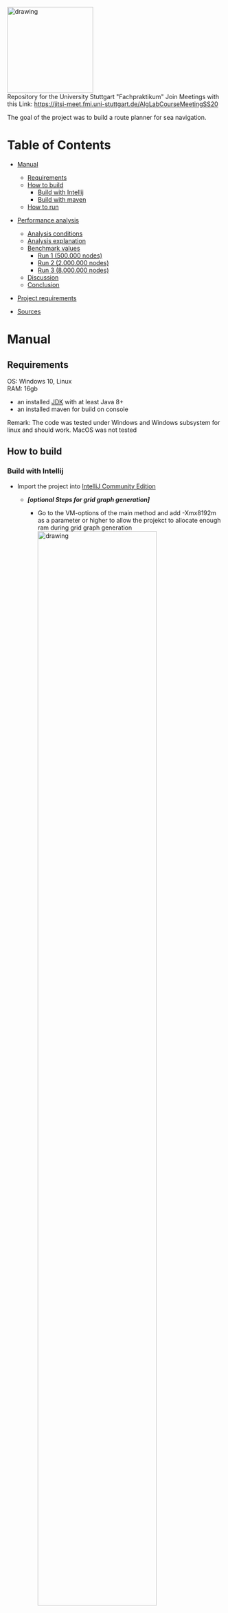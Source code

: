 
<img src="./Frontend/Logo.png" alt="drawing" width="200"> <br/>
Repository for the University Stuttgart "Fachpraktikum"
Join Meetings with this Link: https://jitsi-meet.fmi.uni-stuttgart.de/AlgLabCourseMeetingSS20

The goal of the project was to build a route planner for sea navigation. 

# Table of Contents
- [Manual](#Manual)
    - [Requirements](#Requirements)
    - [How to build](#How-to-build)
        - [Build with Intellij](#Build-with-Intellij)
        - [Build with maven](#Build-with-maven)
    - [How to run](#How-to-run)
- [Performance analysis](#Performance-analysis)
    - [Analysis conditions](#Analysis-conditions)
    - [Analysis explanation](#Analysis-explanation)
    - [Benchmark values](#Benchmark-values)
        - [Run 1 (500.000 nodes)](#Run-1)
        - [Run 2 (2.000.000 nodes)](#Run-2)
        - [Run 3 (8.000.000 nodes)](#Run-3)
    - [Discussion](#Discussion)
    - [Conclusion](#Conclusion)

- [Project requirements](#Project-requirements)

- [Sources](#Sources)
# Manual
## Requirements
OS: Windows 10, Linux<br/>
RAM: 16gb <br/>
- an installed [JDK](https://www.oracle.com/de/java/technologies/javase/javase-jdk8-downloads.html) with at least Java 8+
- an installed maven for build on console

Remark: The code was tested under Windows and Windows subsystem for linux and should work. MacOS was not tested

## How to build

### Build with Intellij
- Import the project into [IntelliJ Community Edition](https://www.jetbrains.com/de-de/idea/download/#section=windows)
  - ***[optional Steps for grid graph generation]***
    - Go to the VM-options of the main method and add -Xmx8192m as a parameter or higher to allow the projekct to allocate enough ram during grid graph generation
        <img src="./BenchmarkData/TutorialPictures/editConfigurations.PNG" alt="drawing" width=80%>
    <br/>
        <img src="./BenchmarkData/TutorialPictures/vmParameter.PNG" alt="drawing" width=100%>
    <br/> 

    - Store the PBF-files in the ***./OSMMapData*** folder
        - ***all files need to end on ".pbf"*** to be detected by the filereader in the backend 
- Build and run the Main method in the ***Main.java*** file

### Build with maven
- run ```mvn clean install``` in the project directory
    - this should build the whole project and create a jar file in the project directory

## How to run
- Simply start the ```.bat``` file on Windows or execute the ```.sh``` on Linux

- There are three modes available:
    - [0] Generate new grid graph and start webserver
        - can be used to generate a new grid graph
        - follow the dialog to generate a new grid graph and start a webserver
    - [1] use pre generated one and start webserver
        - starts the webserver instantly using a pre generated grid graph
        - simply select the cache file to load, the first number of the filename represents the node count
            - 3 Files are available
                - 500k nodes
                - 2m nodes
                - 8m nodes
    - [2] start benchmarking mode: 
        - the tool that was used to generate the performance measurements
- Wait until the Frontend is booted up (takes a second with pre generated gridgraph)
- Open the ```NauticNavigation.html``` located in **/Fronted** in your Browser
    
    <img src="./BenchmarkData/TutorialPictures/Frontend.PNG" width = 50%> 

- Start- and endnode can be either set by
    - interactively by clicking on the map
        - nodes are set alternately on the map
        - the node to set can be switched manually by hitting the set button
    - manually by providing a latitude and longitude in the fields and confirming the coordinate by pressing the check button
- if both coordinates are set and confirmed the Calculate route button unlocks
- during route calculation the check buttons as well as the calculate buttons stay inactive

<br/>
    
# Performance analysis
The protocols of the Benchmarks are located in the ***./BenchmarkData*** Folder.
The size equals the Grid graph node count that was used.

<span style="color:red">Time measurements in the tables are always provided in seconds!</span>

### Analysis conditions
- All Benchmarks got performed by the Benchmark class in the projekt.
- A Laptop with power supply plugged in was used
    - RAM: 16 gb ddr4
    - CPU: i5 6200U @2.4 ghz
    - OS: Windows 10
    - using JRE 8

### Analysis explanation
 - ***Time speedup***: average astar time/avg. dijkstra time
 - ***Nodes used less***: average astar Nodes / avg. dijkstra nodes
 - ***t dijkstra avg.***: average time per dijkstra calculation
 - ***t astar avg.***: average time per astar calculation
 - ***total dijkstra***: total amout of nodes that have been pulled out of heap for all dijkstra runs
 - ***total astar***: total amout of nodes that have been pulled out of heap for all astar runs
 - ***Average all*** All runs are considered
 - ***Average found*** Only runs where a route was found are used for analysis (this is mainly used because a star cant perform any better if no route can be found)


The performance analysis is split into three parts using different grid graph resolutions. Every part shows the overall average of the **dijkstra** and **astar** calculations as well as the parameters for the **best**, **worst** and **median** case with a picture of the route that has been calculated.

<br/>

## Benchmark values
Consider the **.csv** files to access the raw data aquired

---

### Run 1
**(1000 runs, 500.000 grid graph nodes)**<br/>
source (1000runs,grid_size=500000,date=18.09;19.01.csv)
| Analysis      |              |                  |   |                 |              |                 |              |                  |               |
|---------------|--------------|------------------|---|-----------------|--------------|-----------------|--------------|------------------|---------------|
|               | Time speedup |  Nodes used less |   | t dijkstra avg. | t astar avg. |  total dijkstra |  total astar |  dijkstra routes |  astar routes |
| Average all   | 2.73616507   | 0.17531607       |   | 0.53736895      | 0.19639493   | 2557982         | 448455       | 1000             | 1000          |
|               |              |                  |   |                 |              |                 |              |                  |               |
| Average found | 2.82310778   | 0.16944788       |   | 0.54061034      | 0.19149476   | 2573363         | 436050       | 987              | 987           |
 
<br/>

### Best Case A star (in terms of node pulls)

| start lat |  start   long |  dest   lat |  dest   long |  dijkstra time |  astar   time |  dijsktra node pulls |   astar   node pulls |  dijkstra found |  astar   found |  index |
|-----------|---------------|-------------|--------------|----------------|---------------|----------------------|----------------------|-----------------|----------------|--------|
| 5.22      | -21.42        | 41.22       | -21.42       | 0.5342578      | 0.0011721     | 2573363              | 101                  | true            | true           | 671    |

<img src="./BenchmarkData/BenchmarkPictures/500k_best_case.png" alt="drawing" width=80%>
 <br/>

<br/>

### Worst case A star (in terms of node pulls)

| start lat |  start   long |  dest   lat |  dest   long |  dijkstra time |  astar   time |  dijsktra node pulls |   astar   node pulls |  dijkstra found |  astar   found |  index |
|-----------|---------------|-------------|--------------|----------------|---------------|----------------------|----------------------|-----------------|----------------|--------|
| -59.58    | -153.9        | 75.78       | 42.66        | 0.5364174      | 1.2640244     | 2573363              | 2195931              | true            | true           | 780    |

<img src="./BenchmarkData/BenchmarkPictures/500k_worst_case.png" alt="drawing" width=80%>
 <br/>


<br/>

### Median of A star (in terms of node pulls)

| start lat |  start   long |  dest   lat |  dest   long |  dijkstra time |  astar   time |  dijsktra node pulls |   astar   node pulls |  dijkstra found |  astar   found |  index |
|-----------|---------------|-------------|--------------|----------------|---------------|----------------------|----------------------|-----------------|----------------|--------|
| -5.22     | 173.7         | -40.86      | 78.66        | 0.5276572      | 0.1196866     | 2573363              | 295116               | true            | true           | 722    |

<img src="./BenchmarkData/BenchmarkPictures/500k_median_case.png" alt="drawing" width=80%>
 <br/>

---

<br/>

### Run 2
**(1000 runs, 2.000.000 grid graph nodes)**<br/>
source (1000runs,grid_size=2000000,date=18.09;19.57.csv)

| Analysis      |              |                  |   |                 |              |                 |              |                  |               |
|---------------|--------------|------------------|---|-----------------|--------------|-----------------|--------------|------------------|---------------|
|               | Time speedup |  Nodes used less |   | t dijkstra avg. | t astar avg. |  total dijkstra |  total astar |  dijkstra routes |  astar routes |
| Average all   | 3.0265237    | 0.16416927       |   | 2.40409423      | 0.79434178   | 10400828        | 1707496      | 1000             | 1000          |
|               |              |                  |   |                 |              |                 |              |                  |               |
| Average found | 3.04224758   | 0.16333008       |   | 2.41134051      | 0.7926181    | 10432125        | 1703879      | 996              | 996           |

<br/>

### Best Case A star (in terms of node pulls)

| start lat |  start   long |  dest   lat |  dest   long |  dijkstra time |  astar   time |  dijsktra node pulls |   astar   node pulls |  dijkstra found |  astar   found |  index |
|-----------|---------------|-------------|--------------|----------------|---------------|----------------------|----------------------|-----------------|----------------|--------|
| 23.31     | -62.37        | 32.49       | -62.73       | 2.4018132      | 0.0154737     | 10432125             | 54                   | true            | true           | 775    |

<img src="./BenchmarkData/BenchmarkPictures/2m_best_case.png" alt="drawing" width=80%>
 <br/>

<br/>

### Worst case A star (in terms of node pulls)

| start lat |  start   long |  dest   lat |  dest   long |  dijkstra time |  astar   time |  dijsktra node pulls |   astar   node pulls |  dijkstra found |  astar   found |  index |
|-----------|---------------|-------------|--------------|----------------|---------------|----------------------|----------------------|-----------------|----------------|--------|
| -61.65    | 146.25        | 25.29       | -96.75       | 2.3890516      | 3.9453193     | 10432125             | 8752452              | true            | true           | 935    |

<img src="./BenchmarkData/BenchmarkPictures/2m_worst_case.png" alt="drawing" width=80%>
 <br/>

<br/>

### Median of A star (in terms of node pulls)

| start lat |  start   long |  dest   lat |  dest   long |  dijkstra time |  astar   time |  dijsktra node pulls |   astar   node pulls |  dijkstra found |  astar   found |  index |
|-----------|---------------|-------------|--------------|----------------|---------------|----------------------|----------------------|-----------------|----------------|--------|
| -51.93    | 101.97        | -62.91      | 1.71         | 2.4009995      | 0.4972607     | 10432125             | 1199228              | true            | true           | 9      |

<img src="./BenchmarkData/BenchmarkPictures/2m_median_case.png" alt="drawing" width=80%>
 <br/>

---

<br/>

### Run 3
**(1000 runs, 8.000.000 grid graph nodes)**<br/>
(source 1000runs,grid_size=8000000,date=19.09;03.26.csv)

| Analysis      |              |                  |   |                 |              |                 |              |                  |               |
|---------------|--------------|------------------|---|-----------------|--------------|-----------------|--------------|------------------|---------------|
|               | Time speedup |  Nodes used less |   | t dijkstra avg. | t astar avg. |  total dijkstra |  total astar |  dijkstra routes |  astar routes |
| Average all   | 2.95581833   | 0.17024893       |   | 11.3515217      | 3.84039897   | 41854149        | 7125624      | 1000             | 1000          |
|               |              |                  |   |                 |              |                 |              |                  |               |
| Average found | 2.99941957   | 0.16775219       |   | 11.3511014      | 3.78443268   | 41854149        | 7021125      | 997              | 997           |

<br/>

### Best Case A star (in terms of node pulls)

| start lat |  start   long |  dest   lat |  dest   long |  dijkstra time |  astar   time |  dijsktra node pulls |   astar   node pulls |  dijkstra found |  astar   found |  index |
|-----------|---------------|-------------|--------------|----------------|---------------|----------------------|----------------------|-----------------|----------------|--------|
| -58.005   | 144.675       | -60.615     | 144.405      | 11.2043713     | 0.0152742     | 41854149             | 66                   | true            | true           | 849    |

<img src="./BenchmarkData/BenchmarkPictures/8m_best_case.png" alt="drawing" width=80%>
 <br/>

<br/>

### Worst case A star (in terms of node pulls)

| start lat |  start   long |  dest   lat |  dest   long |  dijkstra time |  astar   time |  dijsktra node pulls |   astar   node pulls |  dijkstra found |  astar   found |  index |
|-----------|---------------|-------------|--------------|----------------|---------------|----------------------|----------------------|-----------------|----------------|--------|
| -19.125   | 154.665       | 55.575      | 12.375       | 10.9503689     | 19.1131436    | 41854149             | 33517960             | true            | true           | 748    |

<img src="./BenchmarkData/BenchmarkPictures/8m_worst_case.png" alt="drawing" width=80%>
 <br/>

<br/>

### Median of A star (in terms of node pulls)

| start lat |  start   long |  dest   lat |  dest   long |  dijkstra time |  astar   time |  dijsktra node pulls |   astar   node pulls |  dijkstra found |  astar   found |  index |
|-----------|---------------|-------------|--------------|----------------|---------------|----------------------|----------------------|-----------------|----------------|--------|
| 87.615    | 49.455        | 54.675      | -179.505     | 11.6028939     | 1.9738589     | 41854149             | 5011196              | true            | true           | 593    |

<img src="./BenchmarkData/BenchmarkPictures/8m_median_case.png" alt="drawing" width=80%>
 <br/>

---

<br/>

## Discussion
- All three Benchmark runs show an average performance gain of about 200%. Also node pulls out of heap have overall descreased to about 20% of the dijkstra amount.
- The best-case runs show a straight line and have a very small time consumption
    - This is because the A star heuristic performs best on straight lines, as more paths can be excluded right away
- The worst case runs show extrem long curvy paths that lead to long running times.
    - running time of astar can be 50% larger as dijkstra. <br/>
    I assume that a more efficient heuristic calculation could solve that problem really well
    - Even in worst case the a star algorithm uses about 20% nodes less than dijkstra
- The median case is the most interesting one for me
    - They show reasonable complex routes but have a performance increase of about 500% to 600%

## Conclusion
I think, that the a star algorithms greatest bottleneck is the complexity of the heuristic function. During dijkstra computation the distance function doing a lot of transformation is not used, as we generate a lookuptable for all possible paths. This cannot be done during astar. I was unable to find a heuristic function that is cheaper and fullfiles the criteria to never overestimate cost.


---
# Project requirements

#### Task 1: Understand OSM Data Structures
- As a first step, we need to get to know how the data is organized inside OSM.we are primarily interested in “nodes” and “ways”.
    - Resources
        - the [OSM wiki](https://wiki.openstreetmap.org/wiki/Main_page) explains the [core data structures](https://wiki.openstreetmap.org/wiki/Elements) as well as interpretations of individual tags.
        - this [youtube-playlist](https://www.youtube.com/playlist?list=PLCE6296A33CF47955) explains the OSM primitives and tags with lots of examples
#### Task 2: Extract Coastlines from a PBF File
- Read in a PBF file and extract all coastlines contained in the file. You can start by just outputting them to console.  To see your results, save them as GeoJson and use geojson.io. Merge touching coastline ways to enablethe further processing in the following tasks. It makes sense to store the coastlines in a format that is easy to read for future use.
    - Resources
        - Download of OSM data by region from [geofabrik](https://download.geofabrik.de/index.html) (Antarctica is a good starting point)
        - [PBF Format](https://wiki.openstreetmap.org/wiki/PBF_Format)
        - Definition of the [coastline tag](https://wiki.openstreetmap.org/wiki/Coastline)
        - [Geojson format definition](https://geojson.org/)
        - [Geojson.io](http://geojson.io) a GeoJson visualization site
        - [Geojson styling guide](https://github.com/mapbox/simplestyle-spec/tree/master/1.1.0): adding CSS properties that are supported by geojson.io
        - Detailed [tagging information](https://wiki.openstreetmap.org/wiki/Tag:natural%3Dcoastline) for coastlines
 
#### Task 3: Distinguish between Water and Land
Implement the point in polygon test to determine if a certain position is inthe ocean (aka passable for ships). Be aware the latitude and longitude arenot coordinates on a plane. Use the spherical model of the earth to do your calculations.
- Resources
    - [Many calculations for lat long points](http://www.movable-type.co.uk/scripts/latlong.html)
    - [Calculations with lat long but converted into vectors first](http://www.movable-type.co.uk/scripts/latlong-vectors.html)
    - [In-polygon test with spherical polygons](https://link.springer.com/article/10.1007/BF00894449) (Uni network only)
    - https://en.wikipedia.org/wiki/Point_in_polygon
    - [Video with 3D animation of spherical vs vector coordinates](https://www.youtube.com/watch?v=FDyenWWlPdU)            
            
#### Task 4: Grid Graph
- Implement a grid graph representation which allows routing on the oceanscorresponding to the input. Use a bit vector to distinguish between accessible nodes (in the ocean) and non-accessible nodes (on land). Node position and edges should not explicitly be stored but be calculated on demand.

#### Task 5: Dijkstra’s Algorithm
Implement Dijkstra’s Algorithm for shortest paths on your grid data structure.

#### Task 6: Interactive Routing Front End
Add a GUI to your project. It should be possible to set start and end nodesas well as visualizing the route. The calculated distance should be displayedin your GUI.

#### Task 7: Speed Things Up
Implement a speed-up technique/heuristic for your project.

# Sources

#### Dependencies used (located in dependencies folder):
- Osmosis Pbf
    - Is used to parse PBF Files in java
    - Downloaded from https://mvnrepository.com/artifact/org.openstreetmap.osmosis/osmosis-pbf/0.46
    - Complete Osmosis Archive: https://github.com/openstreetmap/osmosis/releases/tag/0.47.4
    - Tutorials to use: https://neis-one.org/2017/10/processing-osm-data-java/
        
#### Tutorial used
- ##### Task 3
    - [Tutorial for vector matheatics](http://www.movable-type.co.uk/scripts/latlong-vectors.html)
    - [Point in polygon test](http://geomalgorithms.com/a03-_inclusion.html)
    - [Sorting Arrays with index List](https://stackoverflow.com/questions/4859261/get-the-indices-of-an-array-after-sorting)
    - https://howtodoinjava.com/sort/collections-sort/
        

